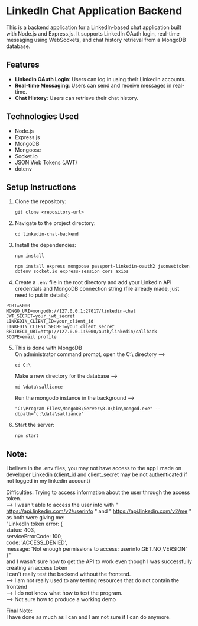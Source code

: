 
# LinkedIn Chat Application Backend

This is a backend application for a LinkedIn-based chat application built with Node.js and Express.js. It supports LinkedIn OAuth login, real-time messaging using WebSockets, and chat history retrieval from a MongoDB database.

## Features

- **LinkedIn OAuth Login**: Users can log in using their LinkedIn accounts.
- **Real-time Messaging**: Users can send and receive messages in real-time.
- **Chat History**: Users can retrieve their chat history.

## Technologies Used

- Node.js
- Express.js
- MongoDB
- Mongoose
- Socket.io
- JSON Web Tokens (JWT)
- dotenv

## Setup Instructions

1. Clone the repository:
   ```
   git clone <repository-url>
   ```

2. Navigate to the project directory:
   ```
   cd linkedin-chat-backend
   ```

3. Install the dependencies:
   ```
   npm install
   ```
   ```
   npm install express mongoose passport-linkedin-oauth2 jsonwebtoken dotenv socket.io express-session cors axios
   ```

4. Create a `.env` file in the root directory and add your LinkedIn API credentials and MongoDB connection string (file already made, just need to put in details):
  ```
  PORT=5000
  MONGO_URI=mongodb://127.0.0.1:27017/linkedin-chat
  JWT_SECRET=your_jwt_secret
  LINKEDIN_CLIENT_ID=your_client_id
  LINKEDIN_CLIENT_SECRET=your_client_secret
  REDIRECT_URI=http://127.0.0.1:5000/auth/linkedin/callback
  SCOPE=email profile
  ```

5. This is done with MongoDB <br/>
   On administrator command prompt, open the C:\ directory --> 
    ```
    cd C:\ 
    ```
   Make a new directory for the database --> 
    ```
    md \data\salliance
    ```
   Run the mongodb instance in the background --> 
    ```
    "C:\Program Files\MongoDB\Server\8.0\bin\mongod.exe" --dbpath="c:\data\salliance"
    ```

6. Start the server:
    ```
   npm start
    ```

## Note: 
I believe in the .env files, you may not have access to the app I made on developer Linkedin (client_id and client_secret may be not authenticated if not logged in my linkedin account)<br/>

Difficulties:
Trying to access information about the user through the access token. <br/> 
--> I wasn't able to access the user info with " https://api.linkedin.com/v2/userinfo " and " https://api.linkedin.com/v2/me " as both were giving me: <br/>
"LinkedIn token error: { <br/>
  status: 403, <br/>
  serviceErrorCode: 100, <br/>
  code: 'ACCESS_DENIED', <br/>
  message: 'Not enough permissions to access: userinfo.GET.NO_VERSION' <br/>
}" <br/>
and I wasn't sure how to get the API to work even though I was successfully creating an access token <br/>
I can't really test the backend without the frontend. <br/>
--> I am not really used to any testing resources that do not contain the frontend <br/>
--> I do not know what how to test the program. <br/>
--> Not sure how to produce a working demo <br/>

Final Note: <br/>
I have done as much as I can and I am not sure if I can do anymore. 
